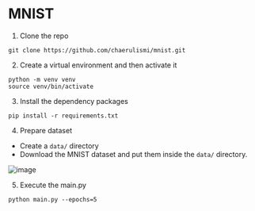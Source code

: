 # MNIST

1. Clone the repo
```
git clone https://github.com/chaerulismi/mnist.git
```

2. Create a virtual environment and then activate it
```
python -m venv venv
source venv/bin/activate
```

3. Install the dependency packages
```
pip install -r requirements.txt
```

4. Prepare dataset

- Create a `data/` directory
- Download the MNIST dataset and put them inside the `data/` directory.


![image](https://github.com/user-attachments/assets/2e60ae7f-703b-422f-98fd-1eafa09c9dc3)


5. Execute the main.py
```
python main.py --epochs=5
```
